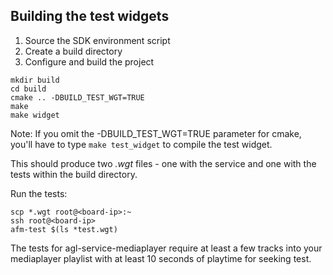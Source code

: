 ## Building the test widgets
1. Source the SDK environment script
2. Create a build directory
3. Configure and build the project

```
mkdir build
cd build
cmake .. -DBUILD_TEST_WGT=TRUE
make 
make widget
```
Note: If you omit the -DBUILD_TEST_WGT=TRUE parameter for cmake, you'll have to type `make test_widget` to compile the test widget.

This should produce two _.wgt_ files - one with the service and one with the tests within the build directory.

Run the tests:
```
scp *.wgt root@<board-ip>:~
ssh root@<board-ip>
afm-test $(ls *test.wgt)

```

The tests for agl-service-mediaplayer require at least a few tracks into your mediaplayer playlist with at least 10 seconds of playtime for seeking test.
